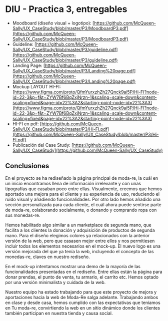 # DIU - Practica 3, entregables

- Moodboard (diseño visual + logotipo): [https://github.com/McQueen-Sally/UX_CaseStudy/blob/master/P3/MoodboardP3.pdf](https://github.com/McQueen-Sally/UX_CaseStudy/blob/master/P3/MoodboardP3.pdf)
- Guideline: [https://github.com/McQueen-Sally/UX_CaseStudy/blob/master/P3/guideline.pdf](https://github.com/McQueen-Sally/UX_CaseStudy/blob/master/P3/guideline.pdf)
- Landing Page: [https://github.com/McQueen-Sally/UX_CaseStudy/blob/master/P3/Landing%20page.pdf](https://github.com/McQueen-Sally/UX_CaseStudy/blob/master/P3/Landing%20page.pdf)
- Mockup LAYOUT HI-FI: [https://www.figma.com/proto/QfmYurxzhZh27Qnck9ai5P/Hi-FI?node-id=22-3&p=f&t=ZYW7Bf6BqZxjNrzn-1&scaling=scale-down&content-scaling=fixed&page-id=22%3A2&starting-point-node-id=22%3A3](https://www.figma.com/proto/QfmYurxzhZh27Qnck9ai5P/Hi-FI?node-id=22-3&p=f&t=ZYW7Bf6BqZxjNrzn-1&scaling=scale-down&content-scaling=fixed&page-id=22%3A2&starting-point-node-id=22%3A3)
- HI-FI en pdf: [https://github.com/McQueen-Sally/UX_CaseStudy/blob/master/P3/Hi-FI.pdf](https://github.com/McQueen-Sally/UX_CaseStudy/blob/master/P3/Hi-FI.pdf)
- Publicación del Case Study: [https://github.com/McQueen-Sally/UX_CaseStudy](https://github.com/McQueen-Sally/UX_CaseStudy)


## Conclusiones

En el proyecto se ha rediseñado la página principal de moda-re, la cuál en un inicio encontramos llena de información irrelevante y con unas tipografías que casaban poco entre ellas. Visualmente, creemos que hemos aportado una mejora para el cliente y su experiencia de uso, reduciendo el ruido visual y añadiendo funcionalidades. Por otro lado hemos añadido una sección personalizada para cada cliente, el cuál ahora puede sentirse parte de moda-re, colaborando socialmente, o donando y comprando ropa con sus monedas-re. 

Hemos habilitado algo similar a un marketplace de segunda mano, que facilita a los clientes la donación y adquisición de productos de segunda mano. Para el diseño elegimos colores ya relacionados con la anterior versión de la web, pero que casasen mejor entre ellos y nos permitiesen incluir todos los elementos necesarios en el mock-up. El nuevo logo es una versión mejorada del que ya tenía la web, incluyendo el concepto de las monedas-re, claves en nuestro rediseño. 

En el mock-up intentamos mostrar una demo de la mayoría de las funcionalidades presentadas en el rediseño. Entre ellas están la página para donar prendas, el punto de venta, tu armario, el carrito etc. Hemos optado por una versión minimalista y cuidada de la web. 

Nuestro equipo ha estado trabajando para que este proyecto de mejora y aportaciones hacia la web de Moda-Re salga adelante. Trabajando ambos en clase y desde casa, hemos cumplido con las expectativas que teníamos en Tu moda-re, convirtiendo la web en un sitio dinámico donde los clientes también participan en nuestra tienda y causa social. 
